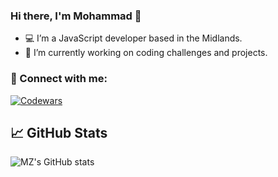 ### Hi there, I'm Mohammad 👋

- 💻 I’m a JavaScript developer based in the Midlands. 
- 🔭 I’m currently working on coding challenges and projects.

### 🤝 Connect with me:

[![Codewars](https://www.codewars.com/users/mz0121coder/badges/small)](https://www.codewars.com/users/mz0121coder)
## &#x1f4c8; GitHub Stats

![MZ's GitHub stats](https://github-readme-stats.vercel.app/api?username=mz0121coder&show_icons=true&theme=tokyonight)
<!--
**mz0121coder/mz0121coder** is a ✨ _special_ ✨ repository because its `README.md` (this file) appears on your GitHub profile.

Here are some ideas to get you started:

- 🔭 I’m currently working on ...
- 🌱 I’m currently learning ...
- 👯 I’m looking to collaborate on ...
- 🤔 I’m looking for help with ...
- 💬 Ask me about ...
- 📫 How to reach me: ...
- 😄 Pronouns: ...
- ⚡ Fun fact: ...
-->
